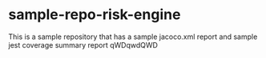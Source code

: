 # sample-repo-risk-engine
This is a sample repository that has a sample jacoco.xml report and sample jest coverage summary report
qWDqwdQWD
